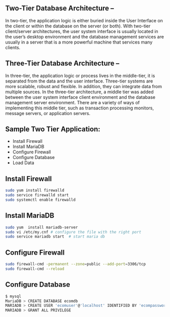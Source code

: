 
## Two-Tier Database Architecture –
In two-tier, the application logic is either buried inside the User Interface on the client or within the database on the server (or both). With two-tier client/server architectures, the user system interface is usually located in the user’s desktop environment and the database management services are usually in a server that is a more powerful machine that services many clients.

## Three-Tier Database Architecture –
In three-tier, the application logic or process lives in the middle-tier, it is separated from the data and the user interface. Three-tier systems are more scalable, robust and flexible. In addition, they can integrate data from multiple sources. In the three-tier architecture, a middle tier was added between the user system interface client environment and the database management server environment. There are a variety of ways of implementing this middle tier, such as transaction processing monitors, message servers, or application servers.

## Sample Two Tier Application:

* Install Firewall
* Install MariaDB
* Configure Firewall
* Configure Database
* Load Data

## Install Firewall

```bash
sudo yum install firewalld
sudo service firewalld start
sudo systemctl enable firewalld
```

## Install MariaDB

```bash
sudo yum  install mariadb-server
sudo vi /etc/my.cnf # configure the file with the right port
sudo service mariadb start  # start maria db
```

## Configure Firewall

```bash
sudo firewall-cmd -permanent --zone=public --add-port=3306/tcp
sudo firewall-cmd --reload
```

## Configure Database

```bash
$ mysql
MariaDB > CREATE DATABASE ecomdb
MARIADB > CREATE USER 'ecomuser'@'localhost' IDENTIFIED BY 'ecompassword'
MARIADB > GRANT ALL PRIVILEGE
```
